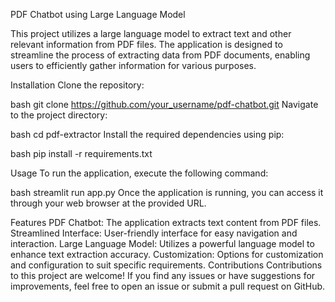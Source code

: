 PDF Chatbot using Large Language Model

This project utilizes a large language model to extract text and other relevant information from PDF files. The application is designed to streamline the process of extracting data from PDF documents, enabling users to efficiently gather information for various purposes.

Installation
Clone the repository:

bash
git clone https://github.com/your_username/pdf-chatbot.git
Navigate to the project directory:

bash
cd pdf-extractor
Install the required dependencies using pip:

bash
pip install -r requirements.txt

Usage
To run the application, execute the following command:

bash
streamlit run app.py
Once the application is running, you can access it through your web browser at the provided URL.

Features
PDF Chatbot: The application extracts text content from PDF files.
Streamlined Interface: User-friendly interface for easy navigation and interaction.
Large Language Model: Utilizes a powerful language model to enhance text extraction accuracy.
Customization: Options for customization and configuration to suit specific requirements.
Contributions
Contributions to this project are welcome! If you find any issues or have suggestions for improvements, feel free to open an issue or submit a pull request on GitHub.


